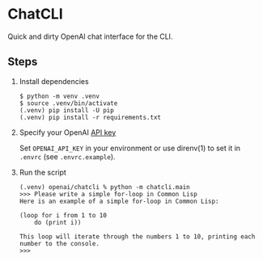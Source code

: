 # ChatCLI

Quick and dirty OpenAI chat interface for the CLI.

## Steps

1. Install dependencies

    ```raw
    $ python -m venv .venv
    $ source .venv/bin/activate
    (.venv) pip install -U pip
    (.venv) pip install -r requirements.txt
    ```

2. Specify your OpenAI [API key](https://platform.openai.com/account/api-keys)

    Set `OPENAI_API_KEY` in your environment or use direnv(1) to set it in `.envrc` (see `.envrc.example`).

3. Run the script

    ```raw
    (.venv) openai/chatcli % python -m chatcli.main
    >>> Please write a simple for-loop in Common Lisp
    Here is an example of a simple for-loop in Common Lisp:

    (loop for i from 1 to 10
        do (print i))

    This loop will iterate through the numbers 1 to 10, printing each number to the console.
    >>>
    ```

